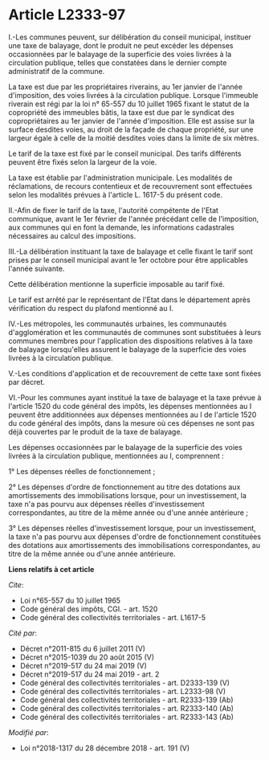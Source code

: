 # Article L2333-97

I.-Les communes peuvent, sur délibération du conseil municipal, instituer une taxe de balayage, dont le produit ne peut
excéder les dépenses occasionnées par le balayage de la superficie des voies livrées à la circulation publique, telles que
constatées dans le dernier compte administratif de la commune. 

La taxe est due par les propriétaires riverains, au 1er janvier de l'année d'imposition, des voies livrées à la circulation
publique. Lorsque l'immeuble riverain est régi par la loi n° 65-557 du 10 juillet 1965 fixant le statut de la copropriété des
immeubles bâtis, la taxe est due par le syndicat des copropriétaires au 1er janvier de l'année d'imposition. Elle est assise
sur la surface desdites voies, au droit de la façade de chaque propriété, sur une largeur égale à celle de la moitié desdites
voies dans la limite de six mètres. 

Le tarif de la taxe est fixé par le conseil municipal. Des tarifs différents peuvent être fixés selon la largeur de la voie. 

La taxe est établie par l'administration municipale. Les modalités de réclamations, de recours contentieux et de recouvrement
sont effectuées selon les modalités prévues à l'article L. 1617-5 du présent code. 

II.-Afin de fixer le tarif de la taxe, l'autorité compétente de l'Etat communique, avant le 1er février de l'année précédant
celle de l'imposition, aux communes qui en font la demande, les informations cadastrales nécessaires au calcul des
impositions. 

III.-La délibération instituant la taxe de balayage et celle fixant le tarif sont prises par le conseil municipal avant le
1er octobre pour être applicables l'année suivante. 

Cette délibération mentionne la superficie imposable au tarif fixé. 

Le tarif est arrêté par le représentant de l'Etat dans le département après vérification du respect du plafond mentionné au
I. 

IV.-Les métropoles, les communautés urbaines, les communautés d'agglomération et les communautés de communes sont substituées
à leurs communes membres pour l'application des dispositions relatives à la taxe de balayage lorsqu'elles assurent le
balayage de la superficie des voies livrées à la circulation publique. 

V.-Les conditions d'application et de recouvrement de cette taxe sont fixées par décret. 

VI.-Pour les communes ayant institué la taxe de balayage et la taxe prévue à l'article 1520 du code général des impôts, les
dépenses mentionnées au I peuvent être additionnées aux dépenses mentionnées au I de l'article 1520 du code général des
impôts, dans la mesure où ces dépenses ne sont pas déjà couvertes par le produit de la taxe de balayage. 

Les dépenses occasionnées par le balayage de la superficie des voies livrées à la circulation publique, mentionnées au I,
comprennent : 

1° Les dépenses réelles de fonctionnement ; 

2° Les dépenses d'ordre de fonctionnement au titre des dotations aux amortissements des immobilisations lorsque, pour un
investissement, la taxe n'a pas pourvu aux dépenses réelles d'investissement correspondantes, au titre de la même année ou
d'une année antérieure ; 

3° Les dépenses réelles d'investissement lorsque, pour un investissement, la taxe n'a pas pourvu aux dépenses d'ordre de
fonctionnement constituées des dotations aux amortissements des immobilisations correspondantes, au titre de la même année ou
d'une année antérieure.

**Liens relatifs à cet article**

_Cite_:

  - Loi n°65-557 du 10 juillet 1965
  - Code général des impôts, CGI. - art. 1520
  - Code général des collectivités territoriales - art. L1617-5

_Cité par_:

  - Décret n°2011-815 du 6 juillet 2011 (V)
  - Décret n°2015-1039 du 20 août 2015 (V)
  - Décret n°2019-517 du 24 mai 2019 (V)
  - Décret n°2019-517 du 24 mai 2019 - art. 2
  - Code général des collectivités territoriales - art. D2333-139 (V)
  - Code général des collectivités territoriales - art. L2333-98 (V)
  - Code général des collectivités territoriales - art. R2333-139 (Ab)
  - Code général des collectivités territoriales - art. R2333-140 (Ab)
  - Code général des collectivités territoriales - art. R2333-143 (Ab)

_Modifié par_:

  - Loi n°2018-1317 du 28 décembre 2018 - art. 191 (V)
